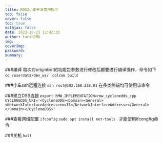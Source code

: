 ```yaml
---
title: ROS2小车开发常用指令
top: false
cover: false
toc: true
mathjax: false
date: 2023-10-21 12:42:33
author: turinJMU
img:
coverImg:
password:
summary:
---
```

###编译
每次对originbot的功能包参数进行修改后都要进行编译操作，命令如下
``cd /userdata/dev_ws/ ``
``colcon build``

###小车ssh远程连接
``ssh root@192.168.238.81``
在多类终端均可使用该命令

###建立DSS连接
``export RMW_IMPLEMENTATION=rmw_cyclonedds_cpp``
``CYCLONEDDS_URI='<CycloneDDS><Domain><General><NetworkInterfaceAddress>ens33</NetworkInterfaceAddress></General></Domain></CycloneDDS>'``

###查看网络配置
``ifconfig``
``sudo apt install net-tools ``
才能使用ifcongfig命令

###关机
``halt``


